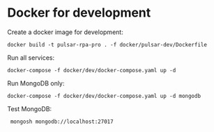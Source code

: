 # Docker for development

Create a docker image for development:

```shell
docker build -t pulsar-rpa-pro . -f docker/pulsar-dev/Dockerfile
```

Run all services:

```shell
docker-compose -f docker/dev/docker-compose.yaml up -d
```

Run MongoDB only:

```shell
docker-compose -f docker/dev/docker-compose.yaml up -d mongodb
```

Test MongoDB:

```shell
 mongosh mongodb://localhost:27017
```